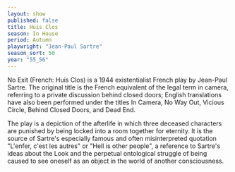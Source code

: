 ```yaml
---
layout: show
published: false
title: Huis Clos
season: In House
period: Autumn
playwright: "Jean-Paul Sartre"
season_sort: 50
year: "55_56"
---
```


No Exit (French: Huis Clos) is a 1944 existentialist French play by Jean-Paul Sartre. The original title is the French equivalent of the legal term in camera, referring to a private discussion behind closed doors; English translations have also been performed under the titles In Camera, No Way Out, Vicious Circle, Behind Closed Doors, and Dead End.

The play is a depiction of the afterlife in which three deceased characters are punished by being locked into a room together for eternity. It is the source of Sartre's especially famous and often misinterpreted quotation "L'enfer, c'est les autres" or "Hell is other people", a reference to Sartre's ideas about the Look and the perpetual ontological struggle of being caused to see oneself as an object in the world of another consciousness.
